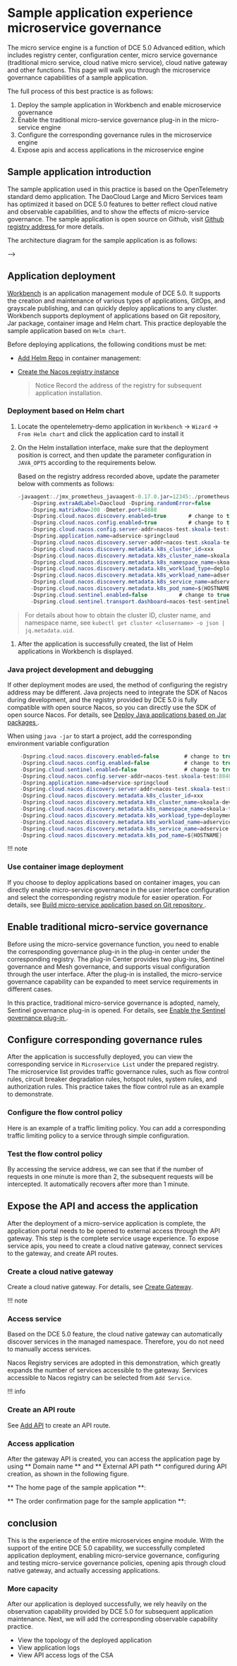 # Sample application experience microservice governance

The micro service engine is a function of DCE 5.0 Advanced edition, which includes registry center, configuration center, micro service governance (traditional micro service, cloud native micro service), cloud native gateway and other functions. This page will walk you through the microservice governance capabilities of a sample application.

The full process of this best practice is as follows:

1. Deploy the sample application in Workbench and enable microservice governance
2. Enable the traditional micro-service governance plug-in in the micro-service engine
3. Configure the corresponding governance rules in the microservice engine
4. Expose apis and access applications in the microservice engine

## Sample application introduction

The sample application used in this practice is based on the OpenTelemetry standard demo application. The DaoCloud Large and Micro Services team has optimized it based on DCE 5.0 features to better reflect cloud native and observable capabilities, and to show the effects of micro-service governance. The sample application is open source on Github, visit [Github registry address ](https://github.com/openinsight-proj/openinsight-helm-charts) for more details.

The architecture diagram for the sample application is as follows:

<!--![]()screenshots-->-->

## Application deployment

[Workbench](../../amamba/intro/what.md) is an application management module of DCE 5.0. It supports the creation and maintenance of various types of applications, GitOps, and grayscale publishing, and can quickly deploy applications to any cluster. Workbench supports deployment of applications based on Git repository, Jar package, container image and Helm chart. This practice deployable the sample application based on `Helm chart`.

<!--![]()screenshots-->

Before deploying applications, the following conditions must be met:

- [Add Helm Repo](../../kpanda/user-guide/helm/helm-repo.md) in container management:

    <!--![]()screenshots-->

- [ Create the Nacos registry instance ](../trad-ms/hosted/create-registry.md)

    > Notice Record the address of the registry for subsequent application installation.

    <!--![]()screenshots-->

### Deployment based on Helm chart

1. Locate the opentelemetry-demo application in `Workbench` -> `Wizard` -> `From Helm chart` and click the application card to install it

    <!--![]()screenshots-->

    <!--![]()screenshots-->

2. On the Helm installation interface, make sure that the deployment position is correct, and then update the parameter configuration in `JAVA_OPTS` according to the requirements below.

    <!--![]()screenshots-->

    Based on the registry address recorded above, update the parameter below with comments as follows:

    ```java
    -javaagent:./jmx_prometheus_javaagent-0.17.0.jar=12345:./prometheus-jmx-config.yaml
        -Dspring.extraAdLabel=Daocloud -Dspring.randomError=false
        -Dspring.matrixRow=200 -Dmeter.port=8888
        -Dspring.cloud.nacos.discovery.enabled=true       # change to true to enable
        -Dspring.cloud.nacos.config.enabled=true          # change to true to enable
        -Dspring.cloud.nacos.config.server-addr=nacos-test.skoala-test:8848           # change to address of Nacos
        -Dspring.application.name=adservice-springcloud
        -Dspring.cloud.nacos.discovery.server-addr=nacos-test.skoala-test:8848        # change to address of Nacos
        -Dspring.cloud.nacos.discovery.metadata.k8s_cluster_id=xxx                    # change to cluster ID of Nacos 
        -Dspring.cloud.nacos.discovery.metadata.k8s_cluster_name=skoala-dev           # change to cluster name of Nacos
        -Dspring.cloud.nacos.discovery.metadata.k8s_namespace_name=skoala-test        # change to ns of Nacos
        -Dspring.cloud.nacos.discovery.metadata.k8s_workload_type=deployment
        -Dspring.cloud.nacos.discovery.metadata.k8s_workload_name=adservice-springcloud
        -Dspring.cloud.nacos.discovery.metadata.k8s_service_name=adservice-springcloud
        -Dspring.cloud.nacos.discovery.metadata.k8s_pod_name=${HOSTNAME}
        -Dspring.cloud.sentinel.enabled=false          # change to true to enable Sentinel
        -Dspring.cloud.sentinel.transport.dashboard=nacos-test-sentinel.skoala-test:8080  # change to address of Sentinel console
    ```

> For details about how to obtain the cluster ID, cluster name, and namespace name, see `kubectl get cluster <clusername> -o json | jq.metadata.uid`.

1. After the application is successfully created, the list of Helm applications in Workbench is displayed.

    <!--![]()screenshots-->

### Java project development and debugging

If other deployment modes are used, the method of configuring the registry address may be different. Java projects need to integrate the SDK of Nacos during development, and the registry provided by DCE 5.0 is fully compatible with open source Nacos, so you can directly use the SDK of open source Nacos. For details, see [ Deploy Java applications based on Jar packages ](../../amamba/user-guide/wizard/jar-java-app.md).

When using `java -jar` to start a project, add the corresponding environment variable configuration

```java
    -Dspring.cloud.nacos.discovery.enabled=false        # change to true to enable
    -Dspring.cloud.nacos.config.enabled=false           # change to true to enable
    -Dspring.cloud.sentinel.enabled=false               # change to true to enable
    -Dspring.cloud.nacos.config.server-addr=nacos-test.skoala-test:8848           # change to address of Nacos
    -Dspring.application.name=adservice-springcloud
    -Dspring.cloud.nacos.discovery.server-addr=nacos-test.skoala-test:8848        # change to address of Nacos
    -Dspring.cloud.nacos.discovery.metadata.k8s_cluster_id=xxx                    # change to cluster ID of Nacos
    -Dspring.cloud.nacos.discovery.metadata.k8s_cluster_name=skoala-dev           # change to cluster name of Nacos
    -Dspring.cloud.nacos.discovery.metadata.k8s_namespace_name=skoala-test        # change to ns of Nacos
    -Dspring.cloud.nacos.discovery.metadata.k8s_workload_type=deployment
    -Dspring.cloud.nacos.discovery.metadata.k8s_workload_name=adservice-springcloud
    -Dspring.cloud.nacos.discovery.metadata.k8s_service_name=adservice-springcloud
    -Dspring.cloud.nacos.discovery.metadata.k8s_pod_name=${HOSTNAME}
```

!!! note


### Use container image deployment

If you choose to deploy applications based on container images, you can directly enable micro-service governance in the user interface configuration and select the corresponding registry module for easier operation. For details, see [ Build micro-service application based on Git repository ](../../amamba/user-guide/wizard/create-app-git.md).

<!--![]()screenshots-->

## Enable traditional micro-service governance

Before using the micro-service governance function, you need to enable the corresponding governance plug-in in the plug-in center under the corresponding registry. The plug-in Center provides two plug-ins, Sentinel governance and Mesh governance, and supports visual configuration through the user interface. After the plug-in is installed, the micro-service governance capability can be expanded to meet service requirements in different cases.

In this practice, traditional micro-service governance is adopted, namely, Sentinel governance plug-in is opened. For details, see [ Enable the Sentinel governance plug-in ](../trad-ms/hosted/plugins/sentinel.md).

<!--![]()screenshots-->

## Configure corresponding governance rules

After the application is successfully deployed, you can view the corresponding service in `Microservice List` under the prepared registry. The microservice list provides traffic governance rules, such as flow control rules, circuit breaker degradation rules, hotspot rules, system rules, and authorization rules. This practice takes the flow control rule as an example to demonstrate.

<!--![]()screenshots-->

### Configure the flow control policy

Here is an example of a traffic limiting policy. You can add a corresponding traffic limiting policy to a service through simple configuration.

<!--![]()screenshots-->

### Test the flow control policy

By accessing the service address, we can see that if the number of requests in one minute is more than 2, the subsequent requests will be intercepted. It automatically recovers after more than 1 minute.

## Expose the API and access the application

After the deployment of a micro-service application is complete, the application portal needs to be opened to external access through the API gateway. This step is the complete service usage experience. To expose service apis, you need to create a cloud native gateway, connect services to the gateway, and create API routes.

### Create a cloud native gateway

Create a cloud native gateway. For details, see [Create Gateway](../gateway/create-gateway.md).

!!! note


<!--![]()screenshots-->

### Access service

Based on the DCE 5.0 feature, the cloud native gateway can automatically discover services in the managed namespace. Therefore, you do not need to manually access services.

Nacos Registry services are adopted in this demonstration, which greatly expands the number of services accessible to the gateway. Services accessible to Nacos registry can be selected from `Add Service`.

<!--![]()screenshots-->

!!! info


### Create an API route

See [Add API](../gateway/api/add-api.md) to create an API route.

<!--![]()screenshots-->

### Access application

After the gateway API is created, you can access the application page by using ** Domain name ** and ** External API path ** configured during API creation, as shown in the following figure.

** The home page of the sample application **:

<!--![]()screenshots-->

** The order confirmation page for the sample application **:

<!--![]()screenshots-->

## conclusion

This is the experience of the entire microservices engine module. With the support of the entire DCE 5.0 capability, we successfully completed application deployment, enabling micro-service governance, configuring and testing micro-service governance policies, opening apis through cloud native gateway, and actually accessing applications.

### More capacity

After our application is deployed successfully, we rely heavily on the observation capability provided by DCE 5.0 for subsequent application maintenance. Next, we will add the corresponding observable capability practice.

- View the topology of the deployed application
- View application logs
- View API access logs of the CSA
